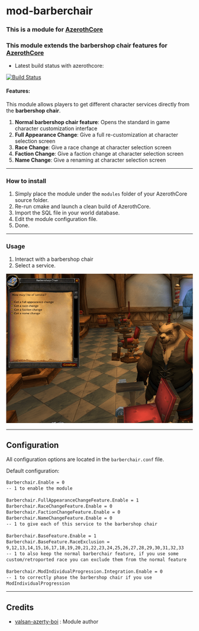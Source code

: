 # mod-barberchair

### This is a module for [AzerothCore](http://www.azerothcore.org)

### This module extends the barbershop chair features for [AzerothCore](http://www.azerothcore.org)

- Latest build status with azerothcore:

[![Build Status](https://github.com/valsan-azerty-boi/mod-barberchair/workflows/core-build/badge.svg)](https://github.com/valsan-azerty-boi/mod-barberchair)

#### Features:

This module allows players to get different character services directly from the **barbershop chair**.

1.  **Normal barbershop chair feature**: Opens the standard in game character customization interface
2.  **Full Appearance Change**: Give a full re-customization at character selection screen
3.  **Race Change**: Give a race change at character selection screen
4.  **Faction Change**: Give a faction change at character selection screen
5.  **Name Change**: Give a renaming at character selection screen

---

### How to install

1. Simply place the module under the `modules` folder of your AzerothCore source folder.
2. Re-run cmake and launch a clean build of AzerothCore.
3. Import the SQL file in your world database.
4. Edit the module configuration file.
5. Done.

---

### Usage

1. Interact with a barbershop chair 
2. Select a service.


![mod-barberchair](./mod-barberchair.png)


---

## Configuration

All configuration options are located in the `barberchair.conf` file.

Default configuration:
```
Barberchair.Enable = 0
-- 1 to enable the module

Barberchair.FullAppearanceChangeFeature.Enable = 1
Barberchair.RaceChangeFeature.Enable = 0
Barberchair.FactionChangeFeature.Enable = 0
Barberchair.NameChangeFeature.Enable = 0
-- 1 to give each of this service to the barbershop chair

Barberchair.BaseFeature.Enable = 1
Barberchair.BaseFeature.RaceExclusion = 9,12,13,14,15,16,17,18,19,20,21,22,23,24,25,26,27,28,29,30,31,32,33
-- 1 to also keep the normal barberchair feature, if you use some custom/retroported race you can exclude them from the normal feature

Barberchair.ModIndividualProgression.Integration.Enable = 0
-- 1 to correctly phase the barbershop chair if you use ModIndividualProgression
```

---

## Credits

* [valsan-azerty-boi](https://github.com/valsan-azerty-boi) : Module author
